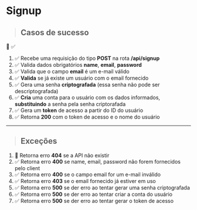 # Signup

> ## Casos de sucesso
🔲 ✅

1. ✅  Recebe uma requisição do tipo **POST** na rota **/api/signup**
2. ✅  Valida dados obrigatórios **name**, **email**, **password**
3. ✅  Valida que o campo **email** é um e-mail válido
4. ✅  **Valida** se já existe um usuário com o email fornecido
5. ✅  Gera uma senha **criptografada** (essa senha não pode ser descriptografada)
6. ✅  **Cria** uma conta para o usuário com os dados informados, **substituindo** a senha pela senha criptorafada
7. ✅  Gera um **token** de acesso a partir do ID do usuário
8. ✅  Retorna **200** com o token de acesso e o nome do usuário

---

> ## Exceções

1. 🔲 Retorna erro **404** se a API não existir
2. ✅ Retorna erro **400** se name, email, password não forem fornecidos pelo client
3. ✅ Retorna erro **400** se o campo email for um e-mail inválido
4. ✅ Retorna erro **403** se o email fornecido já estiver em uso
5. ✅ Retorna erro **500** se der erro ao tentar gerar uma senha criptografada
6. ✅ Retorna erro **500** se der erro ao tentar criar a conta do usuário
7. ✅ Retorna erro **500** se der erro ao tentar gerar o token de acesso
